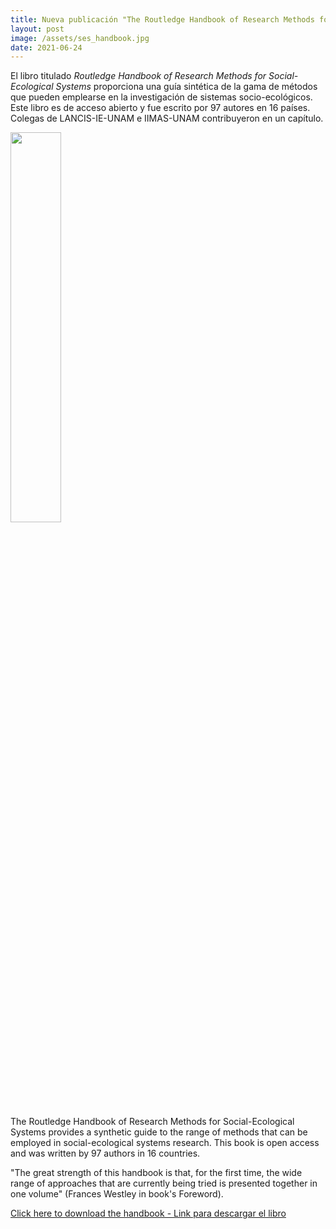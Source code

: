 ```yaml
---
title: Nueva publicación "The Routledge Handbook of Research Methods for Social-Ecological Systems"
layout: post
image: /assets/ses_handbook.jpg
date: 2021-06-24
---
```


El libro titulado _Routledge Handbook of Research Methods for Social-Ecological Systems_ proporciona una guía sintética de la gama de métodos que pueden emplearse en la investigación de sistemas socio-ecológicos. Este libro es de acceso abierto y fue escrito por 97 autores en 16 países. Colegas de LANCIS-IE-UNAM e IIMAS-UNAM contribuyeron en un capítulo.


<img src="/assets/ses_handbook.jpg" width="40%" />

The Routledge Handbook of Research Methods for Social-Ecological
Systems provides a synthetic guide to the range of methods that can be
employed in social-ecological systems research. 
This book is open access and was written by 97 authors in 16 countries.

"The great strength of this handbook is that, for the first time, the
wide range of approaches that are currently being tried is presented
together in one volume" (Frances Westley in book's Foreword).


[Click here to download the handbook - Link para descargar el libro](https://doi.org/10.4324/9781003021339)
